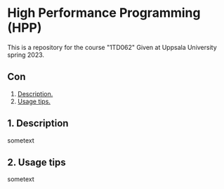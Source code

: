 # High Performance Programming (HPP) 
This is a repository for the course "1TD062" Given at Uppsala University spring 2023.

## Con

1. [ Description. ](#desc)
2. [ Usage tips. ](#usage)

<a name="desc"></a>
## 1. Description

sometext

<a name="usage"></a>
## 2. Usage tips

sometext
